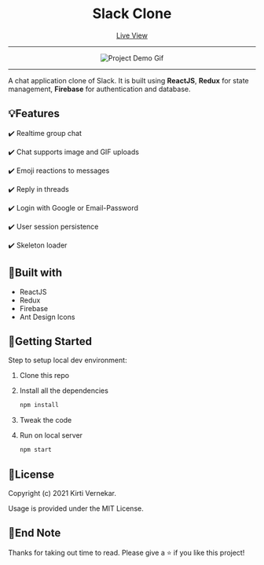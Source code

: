 <h1 align="center">Slack Clone</h1>

<p align="center"><a href="https://slack-clone-by-kirti.web.app" target="blank">Live View</a></p>
<hr />
<div align="center" autoplay={true} muted={true} loop={true} object-fit="cover">

![Project Demo Gif]()

</div>

<hr />

<p align="left"> A chat application clone of Slack. It is built using <strong>ReactJS</strong>, <strong>Redux</strong> for state management, <strong>Firebase</strong> for authentication and database.</p>


## :bulb:Features

:heavy_check_mark: Realtime group chat

:heavy_check_mark: Chat supports image and GIF uploads

:heavy_check_mark: Emoji reactions to messages

:heavy_check_mark: Reply in threads

:heavy_check_mark: Login with Google or Email-Password

:heavy_check_mark: User session persistence

:heavy_check_mark: Skeleton loader


## :hammer:Built with

- ReactJS
- Redux
- Firebase
- Ant Design Icons


## :checkered_flag:Getting Started

Step to setup local dev environment:

1. Clone this repo
2. Install all the dependencies

   ```bash
   npm install
   ```

3. Tweak the code
4. Run on local server

   ```bash
   npm start
   ```


## :page_facing_up:License

Copyright (c) 2021 Kirti Vernekar.

Usage is provided under the MIT License.


## :wave:End Note

Thanks for taking out time to read. Please give a :star: if you like this project!
